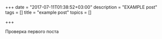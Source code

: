 +++
date = "2017-07-11T01:38:52+03:00"
description = "EXAMPLE post"
tags = []
title = "example post"
topics = []

+++

Проверка первого поста